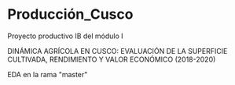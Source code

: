 # Producción_Cusco
Proyecto productivo IB del módulo I

DINÁMICA AGRÍCOLA EN CUSCO: EVALUACIÓN DE LA SUPERFICIE CULTIVADA, RENDIMIENTO Y VALOR ECONÓMICO (2018-2020)

EDA en la rama "master"
